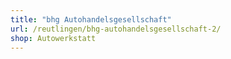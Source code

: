 ```yaml
---
title: "bhg Autohandelsgesellschaft"
url: /reutlingen/bhg-autohandelsgesellschaft-2/
shop: Autowerkstatt
---
```

